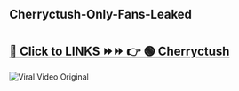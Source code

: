 
 ## Cherryctush-Only-Fans-Leaked

# <h2><a href="https://clipsfans.com/Cherryctush&ref=git">🔗 Click to LINKS ⏩⏩ 👉 🟢 Cherryctush </a></h2>

<a href="https://clipsfans.com/Cherryctush&ref=git" rel="nofollow" data-target="animated-image.originalLink"><img src="https://i.ibb.co.com/xMMVF88/686577567.gif" alt="Viral Video Original" style="max-width: 100%; display: inline-block;" data-target="animated-image.originalImage"></a>
